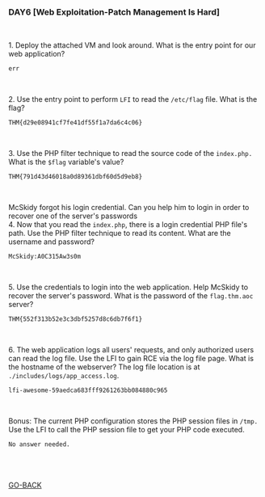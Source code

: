 <h3 align="left">DAY6 [Web Exploitation-Patch Management Is Hard]
</h3>
<br>
<p align="left">1. Deploy the attached VM and look around. What is the entry point for our web application?</p>
  
```
err
```
  <br>
<p align="left">2. Use the entry point to perform <code>LFI</code> to read the <code>/etc/flag</code> file. What is the flag?</p>
  
```
THM{d29e08941cf7fe41df55f1a7da6c4c06}
```
  <br>
  <p align="left">3. Use the PHP filter technique to read the source code of the <code>index.php.</code> What is the <code>$flag</code> variable's value?</p>
  
```
THM{791d43d46018a0d89361dbf60d5d9eb8}
```
  <br>
      <p align="left">McSkidy forgot his login credential. Can you help him to login in order to recover one of the server's passwords<br>4. Now that you read the <code>index.php</code>, there is a login credential PHP file's path. Use the PHP filter technique to read its content. What are the username and password?</p>
  
```
McSkidy:A0C315Aw3s0m
```
  <br>
          <p align="left">5. Use the credentials to login into the web application. Help McSkidy to recover the server's password. What is the password of the <code>flag.thm.aoc</code> server? </p>
  
```
THM{552f313b52e3c3dbf5257d8c6db7f6f1}
```
  <br>
              <p align="left">6. The web application logs all users' requests, and only authorized users can read the log file. Use the LFI to gain RCE via the log file page. What is the hostname of the webserver? The log file location is at <code>./includes/logs/app_access.log</code>.</p>
  
```
lfi-awesome-59aedca683fff9261263bb084880c965
```
  <br>
                  <p align="left">Bonus: The current PHP configuration stores the PHP session files in <code>/tmp.</code> Use the LFI to call the PHP session file to get your PHP code executed.<p>
  
```
No answer needed.
```
  <br>
<br><br>
<a href="https://github.com/n00bcooD3R/advent-of-cyber3">GO-BACK</a>
